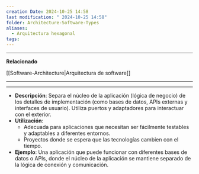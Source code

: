 ```yaml
---
creation Date: 2024-10-25 14:58
last modification: " 2024-10-25 14:58"
folder: Architecture-Software-Types
aliases:
  - Arquitectura hexagonal
tags:
---
```

___
**Relacionado**

[[Software-Architecture|Arquitectura de software]]
___

___
- **Descripción**: Separa el núcleo de la aplicación (lógica de negocio) de los detalles de implementación (como bases de datos, APIs externas y interfaces de usuario). Utiliza puertos y adaptadores para interactuar con el exterior.
- **Utilización**:
    - Adecuada para aplicaciones que necesitan ser fácilmente testables y adaptables a diferentes entornos.
    - Proyectos donde se espera que las tecnologías cambien con el tiempo.
- **Ejemplo**: Una aplicación que puede funcionar con diferentes bases de datos o APIs, donde el núcleo de la aplicación se mantiene separado de la lógica de conexión y comunicación.